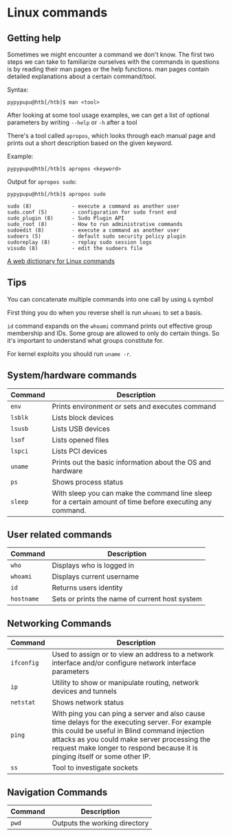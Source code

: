 # Linux commands

## Getting help

Sometimes we might encounter a command we don't know. The first two steps we can take to familiarize ourselves with the commands in questions is by reading their man pages or the help functions.
man pages contain detailed explanations about a certain command/tool.

Syntax:

`pypypupu@htb[/htb]$ man <tool>`

After looking at some tool usage examples, we can get a list of optional parameters by writing `--help` or `-h` after a tool

There's a tool called `apropos`, which looks through each manual page and prints out a short description based on the given keyword.

Example:

`pypypupu@htb[/htb]$ apropos <keyword>`

Output for `apropos sudo`:

```shell
pypypupu@htb[/htb]$ apropos sudo

sudo (8)             - execute a command as another user
sudo.conf (5)        - configuration for sudo front end
sudo_plugin (8)      - Sudo Plugin API
sudo_root (8)        - How to run administrative commands
sudoedit (8)         - execute a command as another user
sudoers (5)          - default sudo security policy plugin
sudoreplay (8)       - replay sudo session logs
visudo (8)           - edit the sudoers file
```

[A web dictionary for Linux commands](https://explainshell.com/)
## Tips 

You can concatenate multiple commands into one call by using `&` symbol

First thing you do when you reverse shell is run `whoami` to set a basis.

`id` command expands on the `whoami` command prints out effective group membership and IDs. Some group are allowed to only do certain things. So it's important to understand what groups constitute for.

For kernel exploits you should run `uname -r`. 


## System/hardware commands

| Command | Description |
| - | - |
| `env` | Prints environment or sets and executes command |
| `lsblk` | Lists block devices |
| `lsusb` | Lists USB devices |
| `lsof` | Lists opened files |
| `lspci` | Lists PCI devices |
| `uname` | Prints out the basic information about the OS and hardware |
| `ps` | Shows process status |
| `sleep` | With sleep you can make the command line sleep for a certain amount of time before executing any command. |

## User related commands

| Command | Description |
| - | - |
| `who` | Displays who is logged in |
| `whoami` | Displays current username |
| `id` | Returns users identity |
| `hostname` | Sets or prints the name of current host system |

## Networking Commands

| Command | Description |
| - | - |
| `ifconfig` | Used to assign or to view an address to a network interface and/or configure network interface parameters |
| `ip` | Utility to show or manipulate routing, network devices and tunnels |
| `netstat` | Shows network status |
| `ping` | With ping you can ping a server and also cause time delays for the executing server. For example this could be useful in Blind command injection attacks as you could make server processing the request make longer to respond because it is pinging itself or some other IP. | 
| `ss` | Tool to investigate sockets |

## Navigation Commands
| Command | Description |
| - | - |
| `pwd` | Outputs the working directory |